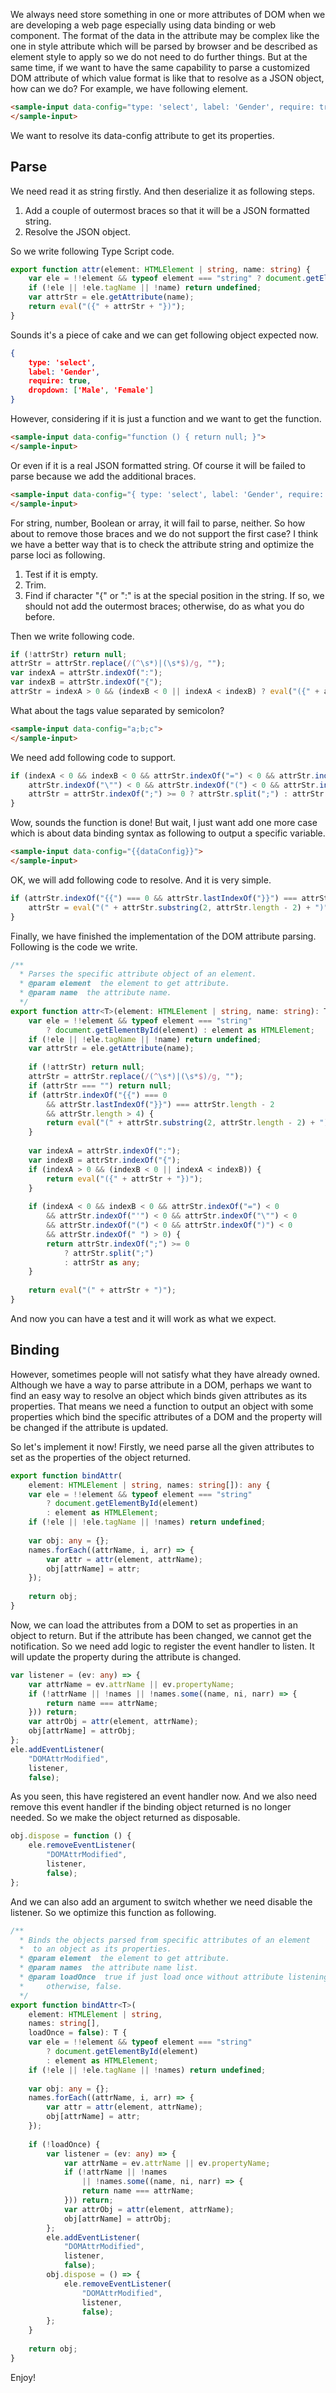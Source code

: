 We always need store something in one or more attributes of DOM when we are developing a web page especially using data binding or web component. The format of the data in the attribute may be complex like the one in style attribute which will be parsed by browser and be described as element style to apply so we do not need to do further things. But at the same time, if we want to have the same capability to parse a customized DOM attribute of which value format is like that to resolve as a JSON object, how can we do? For example, we have following element.

```html
<sample-input data-config="type: 'select', label: 'Gender', require: true, dropdown: [ 'Male', 'Female' ]">
</sample-input>
```

We want to resolve its data-config attribute to get its properties.

## Parse

We need read it as string firstly. And then deserialize it as following steps.

1. Add a couple of outermost braces so that it will be a JSON formatted string.
2. Resolve the JSON object.

So we write following Type Script code.

```typescript
export function attr(element: HTMLElement | string, name: string) {
    var ele = !!element && typeof element === "string" ? document.getElementById(element) : element as HTMLElement;
    if (!ele || !ele.tagName || !name) return undefined;
    var attrStr = ele.getAttribute(name);
    return eval("({" + attrStr + "})");
}
```

Sounds it's a piece of cake and we can get following object expected now.

```json
{
    type: 'select',
    label: 'Gender',
    require: true,
    dropdown: ['Male', 'Female']
}
```

However, considering if it is just a function and we want to get the function.

```html
<sample-input data-config="function () { return null; }">
</sample-input>
```

Or even if it is a real JSON formatted string. Of course it will be failed to parse because we add the additional braces.

```html
<sample-input data-config="{ type: 'select', label: 'Gender', require: true, dropdown: [ 'Male', 'Female' ] }">
</sample-input>
```

For string, number, Boolean or array, it will fail to parse, neither. So how about to remove those braces and we do not support the first case? I think we have a better way that is to check the attribute string and optimize the parse loci as following.

1. Test if it is empty.
2. Trim.
3. Find if character "{" or ":" is at the special position in the string. If so, we should not add the outermost braces; otherwise, do as what you do before.

Then we write following code.

```typescript
if (!attrStr) return null;
attrStr = attrStr.replace(/(^\s*)|(\s*$)/g, "");
var indexA = attrStr.indexOf(":");
var indexB = attrStr.indexOf("{");
attrStr = indexA > 0 && (indexB < 0 || indexA < indexB) ? eval("({" + attrStr + "})") : eval("(" + attrStr + ")");
```

What about the tags value separated by semicolon?

```html
<sample-input data-config="a;b;c">
</sample-input>
```

We need add following code to support.

```typescript
if (indexA < 0 && indexB < 0 && attrStr.indexOf("=") < 0 && attrStr.indexOf("'") < 0 &&
    attrStr.indexOf("\"") < 0 && attrStr.indexOf("(") < 0 && attrStr.indexOf(")") < 0 && attrStr.indexOf(" ") > 0) {
    attrStr = attrStr.indexOf(";") >= 0 ? attrStr.split(";") : attrStr as any;
}
```

Wow, sounds the function is done! But wait, I just want add one more case which is about data binding syntax as following to output a specific variable.

```html
<sample-input data-config="{{dataConfig}}">
</sample-input>
```

OK, we will add following code to resolve. And it is very simple.

```typescript
if (attrStr.indexOf("{{") === 0 && attrStr.lastIndexOf("}}") === attrStr.length - 2 && attrStr.length > 4) {
    attrStr = eval("(" + attrStr.substring(2, attrStr.length - 2) + ")");
}
```

Finally, we have finished the implementation of the DOM attribute parsing. Following is the code we write.

```typescript
/**
  * Parses the specific attribute object of an element.
  * @param element  the element to get attribute.
  * @param name  the attribute name.
  */
export function attr<T>(element: HTMLElement | string, name: string): T {
    var ele = !!element && typeof element === "string"
        ? document.getElementById(element) : element as HTMLElement;
    if (!ele || !ele.tagName || !name) return undefined;
    var attrStr = ele.getAttribute(name);
 
    if (!attrStr) return null;
    attrStr = attrStr.replace(/(^\s*)|(\s*$)/g, "");
    if (attrStr === "") return null;
    if (attrStr.indexOf("{{") === 0
        && attrStr.lastIndexOf("}}") === attrStr.length - 2
        && attrStr.length > 4) {
        return eval("(" + attrStr.substring(2, attrStr.length - 2) + ")");
    }
 
    var indexA = attrStr.indexOf(":");
    var indexB = attrStr.indexOf("{");
    if (indexA > 0 && (indexB < 0 || indexA < indexB)) {
        return eval("({" + attrStr + "})");
    }
 
    if (indexA < 0 && indexB < 0 && attrStr.indexOf("=") < 0
        && attrStr.indexOf("'") < 0 && attrStr.indexOf("\"") < 0
        && attrStr.indexOf("(") < 0 && attrStr.indexOf(")") < 0
        && attrStr.indexOf(" ") > 0) {
        return attrStr.indexOf(";") >= 0
            ? attrStr.split(";")
            : attrStr as any;
    }
 
    return eval("(" + attrStr + ")");
}
```

And now you can have a test and it will work as what we expect.

## Binding

However, sometimes people will not satisfy what they have already owned. Although we have a way to parse attribute in a DOM, perhaps we want to find an easy way to resolve an object which binds given attributes as its properties. That means we need a function to output an object with some properties which bind the specific attributes of a DOM and the property will be changed if the attribute is updated.

So let's implement it now! Firstly, we need parse all the given attributes to set as the properties of the object returned.

```typescript
export function bindAttr(
    element: HTMLElement | string, names: string[]): any {
    var ele = !!element && typeof element === "string"
        ? document.getElementById(element)
        : element as HTMLElement;
    if (!ele || !ele.tagName || !names) return undefined;
 
    var obj: any = {};
    names.forEach((attrName, i, arr) => {
        var attr = attr(element, attrName);
        obj[attrName] = attr;
    });
 
    return obj;
}
```

Now, we can load the attributes from a DOM to set as properties in an object to return. But if the attribute has been changed, we cannot get the notification. So we need add logic to register the event handler to listen. It will update the property during the attribute is changed.

```typescript
var listener = (ev: any) => {
    var attrName = ev.attrName || ev.propertyName;
    if (!attrName || !names || !names.some((name, ni, narr) => {
        return name === attrName;
    })) return;
    var attrObj = attr(element, attrName);
    obj[attrName] = attrObj;
};
ele.addEventListener(
    "DOMAttrModified",
    listener,
    false);
```

As you seen, this have registered an event handler now. And we also need remove this event handler if the binding object returned is no longer needed. So we make the object returned as disposable.

```typescript
obj.dispose = function () {
    ele.removeEventListener(
        "DOMAttrModified",
        listener,
        false);
};
```

And we can also add an argument to switch whether we need disable the listener. So we optimize this function as following.

```typescript
/**
  * Binds the objects parsed from specific attributes of an element
  *  to an object as its properties.
  * @param element  the element to get attribute.
  * @param names  the attribute name list.
  * @param loadOnce  true if just load once without attribute listening; 
  *     otherwise, false.
  */
export function bindAttr<T>(
    element: HTMLElement | string,
    names: string[],
    loadOnce = false): T {
    var ele = !!element && typeof element === "string"
        ? document.getElementById(element)
        : element as HTMLElement;
    if (!ele || !ele.tagName || !names) return undefined;
 
    var obj: any = {};
    names.forEach((attrName, i, arr) => {
        var attr = attr(element, attrName);
        obj[attrName] = attr;
    });
 
    if (!loadOnce) {
        var listener = (ev: any) => {
            var attrName = ev.attrName || ev.propertyName;
            if (!attrName || !names
                || !names.some((name, ni, narr) => {
                return name === attrName;
            })) return;
            var attrObj = attr(element, attrName);
            obj[attrName] = attrObj;
        };
        ele.addEventListener(
            "DOMAttrModified",
            listener,
            false);
        obj.dispose = () => {
            ele.removeEventListener(
                "DOMAttrModified",
                listener,
                false);
        };
    }
 
    return obj;
}
```

Enjoy!
